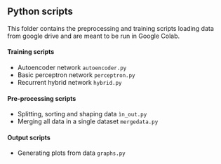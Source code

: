 ## Python scripts
This folder contains the preprocessing and training scripts loading data from google drive and are meant to be run in Google Colab. 
#### Training scripts
* Autoencoder network `autoencoder.py`
* Basic perceptron network `perceptron.py`
* Recurrent hybrid network `hybrid.py`
#### Pre-processing scripts
* Splitting, sorting and shaping data `ìn_out.py`
* Merging all data in a single dataset `mergedata.py`
#### Output scripts
* Generating plots from data `graphs.py`